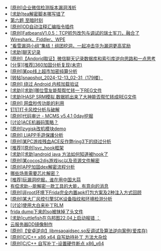 + [[原创]企业微信检测版本漏洞浅析](https://bbs.kanxue.com/thread-284796.htm)
+ [[求助]tea解密脚本哪写错了](https://bbs.kanxue.com/thread-284805.htm)
+ [第六题 至暗时刻](https://bbs.kanxue.com/thread-278857.htm)
+ [[原创]OD自动注释汇编指令插件](https://bbs.kanxue.com/thread-284557.htm)
+ [[原创]FatbeansV1.0.5：TCP抓包改包与调试的瑞士军刀，融合了Wireshark、Fiddler、WPE](https://bbs.kanxue.com/thread-284571.htm)
+ [“看雪漏洞小组”集结！组团挖洞，一起冲击华为漏洞更高奖励](https://bbs.kanxue.com/thread-284477.htm)
+ [[求助]聊天记录](https://bbs.kanxue.com/thread-283703.htm)
+ [[原创]【Andorid取证】微信聊天记录数据库和索引库逆向思路和一点思考](https://bbs.kanxue.com/thread-281122.htm)
+ [[分享][推荐]360加固分析复现(未完)](https://bbs.kanxue.com/thread-284799.htm)
+ [[原创]某pp线上超市加密纯算分析](https://bbs.kanxue.com/thread-284599.htm)
+ [[转帖]snapshot_2024-12-13_02-31（179楼）](https://bbs.kanxue.com/thread-270207.htm)
+ [[原创] 绕过 Android 内核加载验证](https://bbs.kanxue.com/thread-271179.htm)
+ [[求助][求助]哪位雪友能帮帮忙转一下REG文件](https://bbs.kanxue.com/thread-274072.htm)
+ [[求助]HASP SRM模拟,数据抓出来了大神能否帮忙转成REG文件](https://bbs.kanxue.com/thread-278348.htm)
+ [[原创] 网盘秒传功能的利用](https://bbs.kanxue.com/thread-284783.htm)
+ [钉钉打卡风控分析与破解](https://bbs.kanxue.com/thread-276154.htm)
+ [[原创]代码审计 - MCMS v5.4.1 0day挖掘](https://bbs.kanxue.com/thread-284806.htm)
+ [[讨论]ACE机器码策略？](https://bbs.kanxue.com/thread-284626.htm)
+ [[原创]zygisk改机模块demo](https://bbs.kanxue.com/thread-284257.htm)
+ [[原创] LIAPP手遊保護分析](https://bbs.kanxue.com/thread-284601.htm)
+ [[原创]某PC游戏残血ACE反作弊ring3下的绕过分析](https://bbs.kanxue.com/thread-284667.htm)
+ [[推荐][原创]svc_hook框架](https://bbs.kanxue.com/thread-284713.htm)
+ [[求助][求助]android java 方法如何知道被hook了](https://bbs.kanxue.com/thread-284804.htm)
+ [[原创]某cocos2djs游戏jsc以及资源文件解密](https://bbs.kanxue.com/thread-284809.htm)
+ [[原创]APP加固dex解密流程分析](https://bbs.kanxue.com/thread-280609.htm)
+ [哪些场景需要芯片解密？](https://bbs.kanxue.com/thread-284810.htm)
+ [[推荐]玩漏洞挖掘，谁在用中国大蒜](https://bbs.kanxue.com/thread-284811.htm)
+ [有偿求助--能解密一款工具的大能，有意向的消息](https://bbs.kanxue.com/thread-284812.htm)
+ [[原创]非root环境下Frida完全内置apk打包方案及2种注入方式回顾](https://bbs.kanxue.com/thread-284482.htm)
+ [[原创]某大厂风控引擎SDK设备指纹和环境检测分析](https://bbs.kanxue.com/thread-280869.htm)
+ [[讨论]使用大白来补丁RLM](https://bbs.kanxue.com/thread-284603.htm)
+ [frida dump下来的so被抹掉了头文件](https://bbs.kanxue.com/thread-284813.htm)
+ [[求助]cuttlefish在乌邦图22.04上启动报错 ：](https://bbs.kanxue.com/thread-284815.htm)
+ [云服务器DD镜像制作](https://bbs.kanxue.com/thread-284814.htm)
+ [[原创]【安卓逆向】libmsaoaidsec.so反调试及算法逆向案例(爱库存)](https://bbs.kanxue.com/thread-284816.htm)
+ [[原创]C/C++ x86 x64 自写劫持补丁 方法大杂烩](https://bbs.kanxue.com/thread-282745.htm)
+ [[原创]C/C++ 自写补丁-设置硬件断点 x86_x64](https://bbs.kanxue.com/thread-283839.htm)
